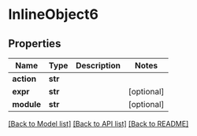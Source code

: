 # InlineObject6


## Properties
Name | Type | Description | Notes
------------ | ------------- | ------------- | -------------
**action** | **str** |  | 
**expr** | **str** |  | [optional] 
**module** | **str** |  | [optional] 

[[Back to Model list]](../README.md#documentation-for-models) [[Back to API list]](../README.md#documentation-for-api-endpoints) [[Back to README]](../README.md)


